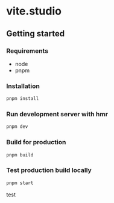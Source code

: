 # vite.studio

## Getting started

### Requirements

- node
- pnpm

### Installation

```bash
pnpm install
```

### Run development server with hmr

```bash
pnpm dev
```

### Build for production

```bash
pnpm build
```

### Test production build locally

```bash
pnpm start
```

test